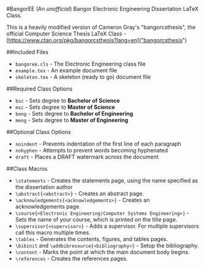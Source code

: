 #BangorEE
(An *unofficial*) Bangor Electronic Engineering Dissertation LaTeX Class.

This is a heavily modified version of Cameron Gray's "bangorcsthesis", the official Computer Science Thesis LaTeX Class - [https://www.ctan.org/pkg/bangorcsthesis?lang=en]("bangorcsthesis")

##Included Files
* ``bangoree.cls`` - The Electronic Engineering class file
* ``example.tex`` - An example document file
* ``skeleton.tex`` - A skeleton (ready to go) document file

##Required Class Options
* ``bsc`` - Sets degree to **Bachelor of Science**
* ``msc`` - Sets degree to **Master of Science**
* ``beng`` - Sets degree to **Bachelor of Engineering**
* ``meng`` - Sets degree to **Master of Engineering**

##Optional Class Options
* ``noindent`` - Prevents indentation of the first line of each paragraph
* ``nohyphen`` - Attempts to prevent words becoming hyphenated
* ``draft`` - Places a DRAFT watermark across the document

##Class Macros
* ``\statements`` - Creates the statements page, using the name specified as the dissertation author
* ``\abstract{<abstract>}`` - Creates an abstract page.
* ``\acknowledgements{<acknowledgements>}`` - Creates an acknowledgements page.
* ``\course{<Electronic Engineering|Computer Systems Engineering>}`` - Sets the name of your course, which is printed on the title page.
* ``\supervisor{<supervisor>}`` - Adds a supervisor. For multiple supervisors call this macro multiple times.
* ``\tables`` - Generates the contents, figures, and tables pages.
* ``\bibinit`` and ``\addbibresource{<bibliography>}`` - Setup the bibliography.
* ``\content`` - Marks the point at which the main document body begins.
* ``\references`` - Creates the references pages.
